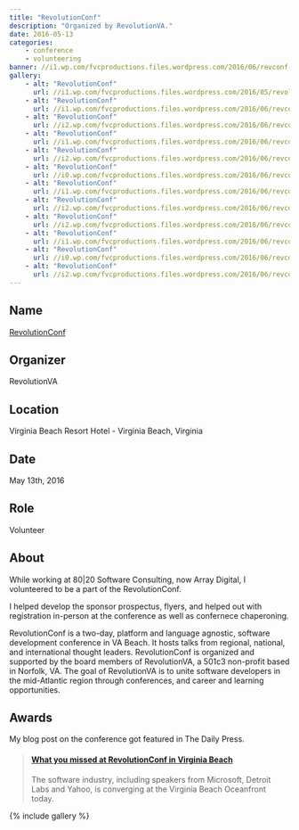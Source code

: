 ```yaml
---
title: "RevolutionConf"
description: "Organized by RevolutionVA."
date: 2016-05-13
categories:
    - conference
    - volunteering
banner: //i1.wp.com/fvcproductions.files.wordpress.com/2016/06/revconf-13.jpg
gallery:
    - alt: "RevolutionConf"
      url: //i1.wp.com/fvcproductions.files.wordpress.com/2016/05/revolutionconf-2016.png
    - alt: "RevolutionConf"
      url: //i1.wp.com/fvcproductions.files.wordpress.com/2016/06/revconf-2.jpg
    - alt: "RevolutionConf"
      url: //i2.wp.com/fvcproductions.files.wordpress.com/2016/06/revconf-19.jpg
    - alt: "RevolutionConf"
      url: //i1.wp.com/fvcproductions.files.wordpress.com/2016/06/revconf2016-0009.jpg
    - alt: "RevolutionConf"
      url: //i2.wp.com/fvcproductions.files.wordpress.com/2016/06/revconf-18.jpg
    - alt: "RevolutionConf"
      url: //i0.wp.com/fvcproductions.files.wordpress.com/2016/06/revconf-10.jpg
    - alt: "RevolutionConf"
      url: //i1.wp.com/fvcproductions.files.wordpress.com/2016/06/revconf-11.jpg
    - alt: "RevolutionConf"
      url: //i2.wp.com/fvcproductions.files.wordpress.com/2016/06/revconf-16.jpg
    - alt: "RevolutionConf"
      url: //i2.wp.com/fvcproductions.files.wordpress.com/2016/06/revconf-15.jpg
    - alt: "RevolutionConf"
      url: //i1.wp.com/fvcproductions.files.wordpress.com/2016/06/revconf-4.jpg
    - alt: "RevolutionConf"
      url: //i0.wp.com/fvcproductions.files.wordpress.com/2016/06/revconf-1.jpg
    - alt: "RevolutionConf"
      url: //i2.wp.com/fvcproductions.files.wordpress.com/2016/06/revconf-12.jpg
---
```


## Name

<a title="RevolutionConf" href="//revolutionconf.com" target="_blank" rel="noopener">RevolutionConf</a>

## Organizer

RevolutionVA

## Location

Virginia Beach Resort Hotel - Virginia Beach, Virginia

## Date

May 13th, 2016

## Role

Volunteer

## About

While working at 80|20 Software Consulting, now Array Digital, I volunteered to be a part of the RevolutionConf.

I helped develop the sponsor prospectus, flyers, and helped out with registration in-person at the conference as well as confernece chaperoning.

RevolutionConf is a two-day, platform and language agnostic, software development conference in VA Beach. It hosts talks from regional, national, and international thought leaders. RevolutionConf is organized and supported by the board members of RevolutionVA, a 501c3 non-profit based in Norfolk, VA. The goal of RevolutionVA is to unite software developers in the mid-Atlantic region through conferences, and career and learning opportunities.

## Awards

My blog post on the conference got featured in The Daily Press.

<blockquote class="embedly-card"><h4><a href="//www.dailypress.com/business/tidewater/dp-may-13-revolutionconf-showcases-software-community-in-hampton-roads-20160513-story.html">What you missed at RevolutionConf in Virginia Beach</a></h4><p>The software industry, including speakers from Microsoft, Detroit Labs and Yahoo, is converging at the Virginia Beach Oceanfront today.</p></blockquote>

{% include gallery %}
